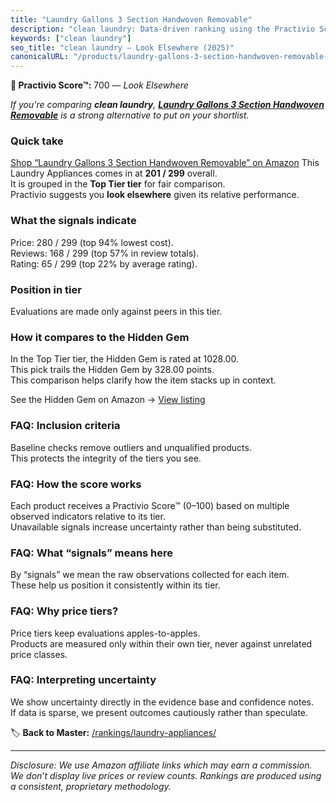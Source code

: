 ```yaml
---
title: "Laundry Gallons 3 Section Handwoven Removable"
description: "clean laundry: Data-driven ranking using the Practivio Score™. Positioned by quality, value, demand, findability, momentum."
keywords: ["clean laundry"]
seo_title: "clean laundry — Look Elsewhere (2025)"
canonicalURL: "/products/laundry-gallons-3-section-handwoven-removable-B0CY4KY1NS/"
---
```


**🚫 Practivio Score™:** 700 — _Look Elsewhere_


*If you're comparing **clean laundry**, **[Laundry Gallons 3 Section Handwoven Removable](https://www.amazon.com/dp/B0CY4KY1NS?tag=practivio-20)** is a strong alternative to put on your shortlist.*
### Quick take
[Shop “Laundry Gallons 3 Section Handwoven Removable” on Amazon](https://www.amazon.com/dp/B0CY4KY1NS?tag=practivio-20)
This Laundry Appliances comes in at **201 / 299** overall.  
It is grouped in the **Top Tier tier** for fair comparison.  
Practivio suggests you **look elsewhere** given its relative performance.

### What the signals indicate
Price: 280 / 299 (top 94% lowest cost).  
Reviews: 168 / 299 (top 57% in review totals).  
Rating: 65 / 299 (top 22% by average rating).  

### Position in tier
Evaluations are made only against peers in this tier.

### How it compares to the Hidden Gem
In the Top Tier tier, the Hidden Gem is rated at 1028.00.  
This pick trails the Hidden Gem by 328.00 points.  
This comparison helps clarify how the item stacks up in context.  

See the Hidden Gem on Amazon → [View listing](https://www.amazon.com/dp/B09YLKMHLH?tag=practivio-20)

### FAQ: Inclusion criteria
Baseline checks remove outliers and unqualified products.  
This protects the integrity of the tiers you see.

### FAQ: How the score works
Each product receives a Practivio Score™ (0–100) based on multiple observed indicators relative to its tier.  
Unavailable signals increase uncertainty rather than being substituted.

### FAQ: What “signals” means here
By “signals” we mean the raw observations collected for each item.  
These help us position it consistently within its tier.

### FAQ: Why price tiers?
Price tiers keep evaluations apples-to-apples.  
Products are measured only within their own tier, never against unrelated price classes.

### FAQ: Interpreting uncertainty
We show uncertainty directly in the evidence base and confidence notes.  
If data is sparse, we present outcomes cautiously rather than speculate.


🏷️ **Back to Master:** [/rankings/laundry-appliances/](/rankings/laundry-appliances/)

---
_Disclosure: We use Amazon affiliate links which may earn a commission. We don’t display live prices or review counts. Rankings are produced using a consistent, proprietary methodology._
